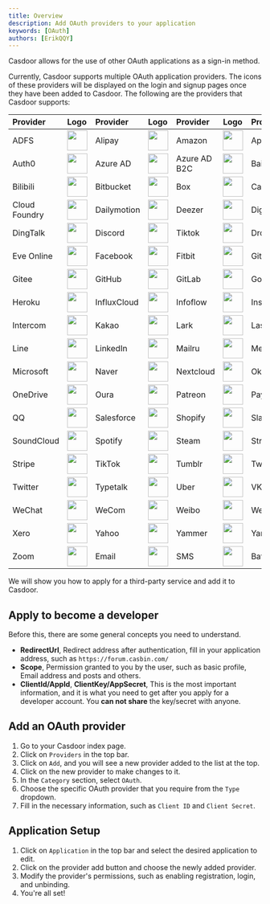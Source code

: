 ```yaml
---
title: Overview
description: Add OAuth providers to your application
keywords: [OAuth]
authors: [ErikQQY]
---
```


Casdoor allows for the use of other OAuth applications as a sign-in method.

Currently, Casdoor supports multiple OAuth application providers. The icons of these providers will be displayed on the login and signup pages once they have been added to Casdoor. The following are the providers that Casdoor supports:

| Provider      | Logo                                                                           | Provider    | Logo                                                                       | Provider     | Logo                                                                      | Provider     | Logo                                                                        |
|:--------------|:-------------------------------------------------------------------------------|:------------|:---------------------------------------------------------------------------|:-------------|:--------------------------------------------------------------------------|:-------------|:----------------------------------------------------------------------------|
| ADFS          | <img src="https://cdn.casbin.org/img/social_adfs.png" width="40" />            | Alipay      | <img src="https://cdn.casbin.org/img/social_alipay.png" width="40" />      | Amazon       | <img src="https://cdn.casbin.org/img/social_amazon.png" width="40" />     | Apple        | <img src="https://cdn.casbin.org/img/social_apple.png" width="40" />        |
| Auth0         | <img src="https://cdn.casbin.org/img/social_auth0.png" width="40" />           | Azure AD    | <img src="https://cdn.casbin.org/img/social_azuread.png" width="40" />     | Azure AD B2C | <img src="https://cdn.casbin.org/img/social_azureadb2c.png" width="40" /> | Baidu        | <img src="https://cdn.casbin.org/img/social_baidu.png" width="40" />        | 
| Bilibili      | <img src="https://cdn.casbin.org/img/social_bilibili.png" width="40" />        | Bitbucket   | <img src="https://cdn.casbin.org/img/social_bitbucket.png" width="40" />   | Box          | <img src="https://cdn.casbin.org/img/social_box.png" width="40" />        | Casdoor      | <img src="https://cdn.casbin.org/img/social_casdoor.png" width="40" />      |
| Cloud Foundry | <img src="https://cdn.casbin.org/img/social_cloudfoundry.png" width="40" />    | Dailymotion | <img src="https://cdn.casbin.org/img/social_dailymotion.png" width="40" /> | Deezer       | <img src="https://cdn.casbin.org/img/social_deezer.png" width="40" />     | DigitalOcean | <img src="https://cdn.casbin.org/img/social_digitalocean.png" width="40" /> |
| DingTalk      | <img src="https://cdn.casbin.org/img/social_dingtalk.png" width="40" />        | Discord     | <img src="https://cdn.casbin.org/img/social_discord.png" width="40" />     | Tiktok       | <img src="https://cdn.casbin.org/img/social_douyin.png" width="40" />     | Dropbox      | <img src="https://cdn.casbin.org/img/social_dropbox.png" width="40" />      |
| Eve Online    | <img src="https://cdn.casbin.org/img/social_eveonline.png" width="40" />       | Facebook    | <img src="https://cdn.casbin.org/img/social_facebook.png" width="40" />    | Fitbit       | <img src="https://cdn.casbin.org/img/social_fitbit.png" width="40" />     | Gitea        | <img src="https://cdn.casbin.org/img/social_gitea.png" width="40" />        |
| Gitee         | <img src="https://cdn.casbin.org/img/social_gitee.png" width="40" />           | GitHub      | <img src="https://cdn.casbin.org/img/social_github.png" width="40" />      | GitLab       | <img src="https://cdn.casbin.org/img/social_gitlab.png" width="40" />     | Google       | <img src="https://cdn.casbin.org/img/social_google.png" width="40" />       |
| Heroku        | <img src="https://cdn.casbin.org/img/social_heroku.png" width="40" />          | InfluxCloud | <img src="https://cdn.casbin.org/img/social_influxcloud.png" width="40" /> | Infoflow     | <img src="https://cdn.casbin.org/img/social_infoflow.png" width="40" />   | Instagram    | <img src="https://cdn.casbin.org/img/social_instagram.png" width="40" />    |
| Intercom      | <img src="https://cdn.casbin.org/img/social_intercom.png" width="40" />        | Kakao       | <img src="https://cdn.casbin.org/img/social_kakao.png" width="40" />       | Lark         | <img src="https://cdn.casbin.org/img/social_lark.png" width="40" />       | Lastfm       | <img src="https://cdn.casbin.org/img/social_lastfm.png" width="40" />       |
| Line          | <img src="https://cdn.casbin.org/img/social_line.png" width="40" />            | LinkedIn    | <img src="https://cdn.casbin.org/img/social_linkedin.png" width="40" />    | Mailru       | <img src="https://cdn.casbin.org/img/social_mailru.png" width="40" />     | Meetup       | <img src="https://cdn.casbin.org/img/social_meetup.png" width="40" />       |
| Microsoft     | <img src="https://cdn.casbin.org/img/social_microsoftonline.png" width="40" /> | Naver       | <img src="https://cdn.casbin.org/img/social_naver.png" width="40" />       | Nextcloud    | <img src="https://cdn.casbin.org/img/social_nextcloud.png" width="40" />  | Okta         | <img src="https://cdn.casbin.org/img/social_okta.png" width="40" />         |
| OneDrive      | <img src="https://cdn.casbin.org/img/social_onedrive.png" width="40" />        | Oura        | <img src="https://cdn.casbin.org/img/social_oura.png" width="40" />        | Patreon      | <img src="https://cdn.casbin.org/img/social_patreon.png" width="40" />    | PayPal       | <img src="https://cdn.casbin.org/img/social_paypal.png" width="40" />       |
| QQ            | <img src="https://cdn.casbin.org/img/social_qq.png" width="40" />              | Salesforce  | <img src="https://cdn.casbin.org/img/social_salesforce.png" width="40" />  | Shopify      | <img src="https://cdn.casbin.org/img/social_shopify.png" width="40" />    | Slack        | <img src="https://cdn.casbin.org/img/social_slack.png" width="40" />        |
| SoundCloud    | <img src="https://cdn.casbin.org/img/social_soundcloud.png" width="40" />      | Spotify     | <img src="https://cdn.casbin.org/img/social_spotify.png" width="40" />     | Steam        | <img src="https://cdn.casbin.org/img/social_steam.png" width="40" />      | Strava       | <img src="https://cdn.casbin.org/img/social_strava.png" width="40" />       |
| Stripe        | <img src="https://cdn.casbin.org/img/social_stripe.png" width="40" />          | TikTok      | <img src="https://cdn.casbin.org/img/social_tiktok.png" width="40" />      | Tumblr       | <img src="https://cdn.casbin.org/img/social_tumblr.png" width="40" />     | Twitch       | <img src="https://cdn.casbin.org/img/social_twitch.png" width="40" />       |
| Twitter       | <img src="https://cdn.casbin.org/img/social_twitter.png" width="40" />         | Typetalk    | <img src="https://cdn.casbin.org/img/social_typetalk.png" width="40" />    | Uber         | <img src="https://cdn.casbin.org/img/social_uber.png" width="40" />       | VK           | <img src="https://cdn.casbin.org/img/social_vk.png" width="40" />           |
| WeChat        | <img src="https://cdn.casbin.org/img/social_wechat.png" width="40" />          | WeCom       | <img src="https://cdn.casbin.org/img/social_wecom.png" width="40" />       | Weibo        | <img src="https://cdn.casbin.org/img/social_weibo.png" width="40" />      | WePay        | <img src="https://cdn.casbin.org/img/social_wepay.png" width="40" />        |
| Xero          | <img src="https://cdn.casbin.org/img/social_xero.png" width="40" />            | Yahoo       | <img src="https://cdn.casbin.org/img/social_yahoo.png" width="40" />       | Yammer       | <img src="https://cdn.casbin.org/img/social_yammer.png" width="40" />     | Yandex       | <img src="https://cdn.casbin.org/img/social_yandex.png" width="40" />       |
| Zoom          | <img src="https://cdn.casbin.org/img/social_zoom.png" width="40" />            | Email       | <img src="https://cdn.casbin.org/img/social_mail.png" width="40" />        | SMS          | <img src="https://cdn.casbin.org/img/social_msg.png" width="40" />        | Battle.net   | <img src="https://cdn.casbin.org/img/social_battlenet.png" width="40" />    |

We will show you how to apply for a third-party service and add it to Casdoor.

## Apply to become a developer

Before this, there are some general concepts you need to understand.

- **RedirectUrl**, Redirect address after authentication, fill in your application address, such as `https://forum.casbin.com/`
- **Scope**, Permission granted to you by the user, such as basic profile, Email address and posts and others.
- **ClientId/AppId**, **ClientKey/AppSecret**, This is the most important information, and it is what you need to get after you apply for a developer account. You **can not share** the key/secret with anyone.

## Add an OAuth provider

1. Go to your Casdoor index page.
2. Click on `Providers` in the top bar.
3. Click on `Add`, and you will see a new provider added to the list at the top.
4. Click on the new provider to make changes to it.
5. In the `Category` section, select `OAuth`.
6. Choose the specific OAuth provider that you require from the `Type` dropdown.
7. Fill in the necessary information, such as `Client ID` and `Client Secret`.

## Application Setup

1. Click on `Application` in the top bar and select the desired application to edit.
2. Click on the provider add button and choose the newly added provider.
3. Modify the provider's permissions, such as enabling registration, login, and unbinding.
4. You're all set!
